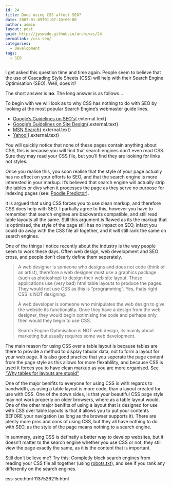 ```yaml
---
id: 24
title: Does using CSS affect SEO?
date: 2007-01-09T01:07:10+00:00
author: admin
layout: post
guid: http://jpswade.github.io/archives/24
permalink: /css-seo/
categories:
  - Development
tags:
  - SEO
---
```

<p class="lead">
  I get asked this question time and time again. People seem to believe that the use of Cascading Style Sheets (CSS) will help with their Search Engine Optimisation (SEO). Well, does it?
</p>

The short answer is **no**. The long answer is as follows&#8230;

<!--more-->To begin with we will look as to why CSS has nothing to do with SEO by looking at the most popular Search Engine&#8217;s webmaster guide lines.

  * [Google&#8217;s Guidelines on SEO&#8217;s](http://www.google.com/webmasters/seo.html "http://www.google.com/webmasters/seo.html"){.external.text}
  * [Google&#8217;s Guidelines on Site Design](http://www.google.com/webmasters/guidelines.html "http://www.google.com/webmasters/guidelines.html"){.external.text}
  * [MSN Search](http://web.archive.org/web/20071109045935/http://search.msn.com:80/docs/siteowner.aspx?t=SEARCH_WEBMASTER_REF_GuidelinesforOptimizingSite.htm "http://search.msn.com/docs/siteowner.aspx?t=SEARCH WEBMASTER REF GuidelinesforOptimizingSite.htm"){.external.text}
  * [Yahoo!](http://help.yahoo.com/help/us/ysearch/deletions/deletions-05.html "http://help.yahoo.com/help/us/ysearch/deletions/deletions-05.html"){.external.text}

You will quickly notice that none of these pages contain anything about CSS, this is because you will find that search engines don&#8217;t even read CSS. Sure they may read your CSS file, but you&#8217;ll find they are looking for links not styles.

Once you realise this, you soon realise that the style of your page actually has no effect on your efforts to SEO, and that the search engine is more interested in your markup. It&#8217;s believed that search engine will actually strip the tables or divs when it processes the page as they serve no purpose for indexing pages (see: [Poodle Predictor](http://www.gritechnologies.com/tools/spider.go)).

It is argued that using CSS forces you to use clean markup, and therefore CSS does help with SEO. I partially agree to this, however you have to remember that search engines are backwards compatible, and still read table layouts all the same. Still this argument is flawed as its the markup that is optimised, the style of the page still has no impact on SEO, infact you could do away with the CSS file all together, and it will still rank the same on search engines.

One of the things I notice recently about the industry is the way people seem to work these days. Often web design, web development and SEO cross, and people don&#8217;t clearly define them seperately.

> A web designer is someone who designs and does not code (think of an artist), therefore a web designer must use a graphics package (such as photoshop) to design their web site layout. These applications use (very bad) html table layouts to produce the pages. They would not use CSS as this is &#8220;programming&#8221;. Yes, thats right CSS is NOT designing.
> 
> A web developer is someone who minipulates the web design to give the website its functionality. Once they have a design from the web designer, they would begin optimising the code and perhaps only then would they begin to use CSS.
> 
> Search Engine Optimisation is NOT web design, its mainly about marketing but usually requires some web development.

The main reason for using CSS over a table layout is because tables are there to provide a method to display tabular data, not to form a layout for your web page. It is also good practice that you seperate the page content from the page style as this allows for more flexablility, and because CSS is used it forces you to have clean markup as you are more organised. See [&#8220;Why tables for layouts are stupid&#8221;](http://www.hotdesign.com/seybold/)

One of the major benifits to everyone for using CSS is with regards to bandwidth, as using a table layout is more code, than a layout created for use with CSS. One of the down sides, is that your beautiful CSS page style may not work properly on older browsers, where as a table layout would. One of the other major benifits of using a layout that is designed for use with CSS over table layouts is that it allows you to put your contents BEFORE your navigation (as long as the browser supports it). There are plenty more pros and cons of using CSS, but they all have nothing to do with SEO, as the style of the page means nothing to a search engine.

In summery, using CSS is definatly a better way to develop websites, but it doesn&#8217;t matter to the search engine whether you use CSS or not, they still view the page exactly the same, as it is the content that is important.

Still don&#8217;t believe me? Try this: Completly block search engines from reading your CSS file all together (using [robots.txt](http://www.robotstxt.org/)), and see if you rank any differently on the search engines.

<span style="text-decoration: line-through;">css-seo.html 1137526215.html</span>